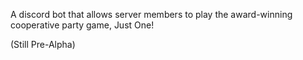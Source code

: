 A discord bot that allows server members to play the award-winning cooperative party game, Just One! 

(Still Pre-Alpha)